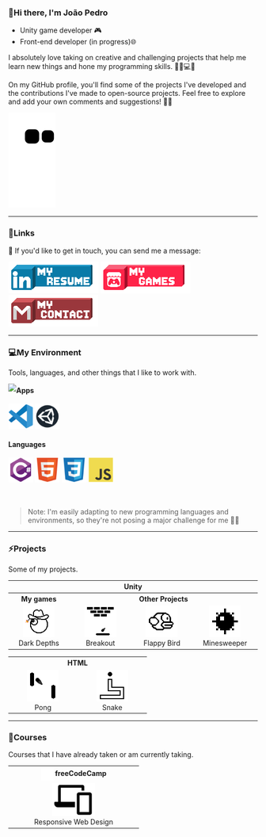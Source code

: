 ### 👋Hi there, I'm João Pedro

- Unity game developer 🎮
- Front-end developer (in progress)🌐

 I absolutely love taking on creative and challenging projects that help me learn new things and hone my programming skills. 💪🏼💻🚀

On my GitHub profile, you'll find some of the projects I've developed and the contributions I've made to open-source projects. Feel free to explore and add your own comments and suggestions! 🙌🏼

![snake gif](https://github.com/JpMunhozOliveira/JpMunhozOliveira/blob/output/github-contribution-grid-snake.svg)
<hr>

### 📩Links

📧 If you'd like to get in touch, you can send me a message:

<div>
 <a href="https://www.linkedin.com/in/jpmunhozoliveira/"><img src="resources/icons/contacts/linkedIn.png" alt="Link LinkedIn" height="64"/></a>
 <a href="https://jaoophez.itch.io/"><img src="resources/icons/contacts/itchio.png" alt="Link Itch.io" height="64"/></a>
 <a href="mailto:jpmunhozoliveira@gmail.com"><img src="resources/icons/contacts/gmail.png" alt="Link Gmail" height="64"/></a>
 </div>

<hr>

### 💻My Environment

Tools, languages, and other things that I like to work with.


<a href="#"><img align="left" src="https://github-readme-stats.vercel.app/api/top-langs/?username=JpMunhozOliveira&hide=ShaderLab,HLSL&theme=transparent&hide_border=true&card_width=400" /></a>

<div align="right">
 <div align="left">
 <h4> Apps </h4>
 <a href="#"><img src="resources/icons/tools/vscode/vscode-original.svg" alt="VS Code Logo" width="50" height="50"></a>
 <a href="#"><img src="resources/icons/tools/unity/unity.svg" alt="Unity Logo" width="50" height="50"></a>
 <h4> Languages </h4>
 <a href="#"><img src="resources/icons/programming/csharp/csharp-original.svg" alt="C sharp" width="50" height="50"></a>
 <a href="#"><img src="resources/icons/programming/html5/html5-original.svg" alt="Html" width="50" height="50"></a>
 <a href="#"><img src="resources/icons/programming/css3/css3-original.svg" alt="Css" width="50" height="50"></a>
 <a href="#"><img src="resources/icons/programming/javascript/javascript-original.svg" alt="JavaScript" width="50" height="50"></a>
 </div>
</div>

<br>
<br>

>Note: I'm easily adapting to new programming languages and environments, so they're not posing a major challenge for me 📖💡

<hr>

### ⚡Projects

Some of my projects.

<div align="center">
 <table>
  
 <!------------------------Header Unity------------------------->
  
  <tr>
   <th colspan="5"> Unity </th>
  </tr>

  <tr>
   <th colspan="1">My games</th>

   <th colspan="3">Other Projects</th>
  </tr>
  
 <!-----------------------Projects Unity------------------------>
  
  <tr>
    <td align="center" width="126">
      <a href="https://github.com/JpMunhozOliveira/Dark-Depths">
       <picture>
         <source media="(prefers-color-scheme: dark)" srcset="resources/images/Projects/DarkDepthsIconLight.png">
         <img src="resources/images/Projects/DarkDepthsIconDark.png" width="64" alt="Dark depths Icon">
       </picture>
      </a>
      <br>Dark Depths
   </td>


   
   <td align="center" width="126">
      <a href="https://github.com/JpMunhozOliveira/Breakout-Unity-Csharp">
       <picture>
         <source media="(prefers-color-scheme: dark)" srcset="resources/images/Projects/BreakoutIconLight.png">
         <img src="resources/images/Projects/BreakoutIconDark.png" width="64" alt="Breakout Icon">
       </picture>
      </a>
      <br>Breakout
   </td>
  
   <td align="center" width="126">
      <a href="https://github.com/JpMunhozOliveira/Flappy-Bird">
       <picture>
         <source media="(prefers-color-scheme: dark)" srcset="resources/images/Projects/FlappyIconLight.png">
         <img src="resources/images/Projects/FlappyIconDark.png" width="64" alt="Flappy Bird Icon">
       </picture>
      </a>
      <br>Flappy Bird
   </td>
   
   <td align="center" width="126">
      <a href="https://github.com/JpMunhozOliveira/Minesweeper-Unity-Csharp">
       <picture>
         <source media="(prefers-color-scheme: dark)" srcset="resources/images/Projects/MinesweeperIconLight.png">
         <img src="resources/images/Projects/MinesweeperIconDark.png" width="64" alt="Minesweeper Icon">
       </picture>
      </a>
      <br>Minesweeper
   </td>
  </tr>
 </table>

<!-----------------------Header HTML------------------------>
<table>
 <tr>
   <th colspan="3"> HTML </th>
 </tr>
 <tr>
  
  <td align="center" width="126">
      <a href="https://github.com/JpMunhozOliveira/Pong-Html5-Js">
       <picture>
         <source media="(prefers-color-scheme: dark)" srcset="resources/images/Projects/PongIconLight.png">
         <img src="resources/images/Projects/PongIconDark.png" width="64" alt="Pong Icon">
       </picture>
      </a>
      <br>Pong
   </td>
  
   <td align="center" width="126">
      <a href="https://github.com/JpMunhozOliveira/Snake-Html5-Js">
       <picture>
         <source media="(prefers-color-scheme: dark)" srcset="resources/images/Projects/SnakeIconLight.png">
         <img src="resources/images/Projects/SnakeIconDark.png" width="64" alt="Snake Icon">
       </picture>
      </a>
      <br>Snake
   </td>
  
 </tr>
</table>
 
</div>
 
<hr>

### 🏫Courses

Courses that I have already taken or am currently taking.

<div align="center">
 <table>
  
 <!------------------------Header------------------------->
  
  <tr>
   <th colspan="1"><a href="#"><img src="resources/icons/courses/freecodecamp/fcc_primary_small.svg" width="25" height="25" align="center"></a> freeCodeCamp </th>
  </tr>
  
 <!-----------------------Projects------------------------>
  
  <tr>
   <td align="center" width="250">
      <a href="https://github.com/JpMunhozOliveira/Responsive-Web-Design/blob/main/README.md">
       <picture>
         <source media="(prefers-color-scheme: dark)" srcset="resources/icons/courses/freecodecamp/Web_Development_Icon_Light.png">
         <img src="resources/icons/courses/freecodecamp/Web_Development_Icon_Dark.png" width="86.22">
       </picture>
      </a>
      <br>Responsive Web Design
   </td>
  </tr>
  
 </table>
</div>
